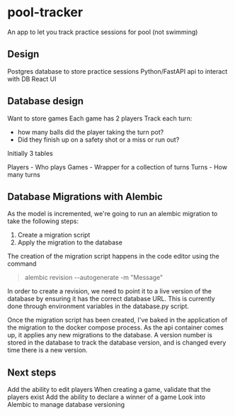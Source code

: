 # pool-tracker
An app to let you track practice sessions for pool (not swimming)


## Design

Postgres database to store practice sessions
Python/FastAPI api to interact with DB
React UI

## Database design
Want to store games
Each game has 2 players
Track each turn:
* how many balls did the player taking the turn pot?
* Did they finish up on a safety shot or a miss or run out?

Initially 3 tables

Players - Who plays
Games - Wrapper for a collection of turns
Turns - How many turns

## Database Migrations with Alembic
As the model is incremented, we're going to run an alembic migration to take the following steps:

1. Create a migration script
2. Apply the migration to the database

The creation of the migration script happens in the code editor using the command

> alembic revision --autogenerate -m "Message"

In order to create a revision, we need to point it to a live version of the database by ensuring it has the correct database URL. This is currently done through environment variables in the database.py script.

Once the migration script has been created, I've baked in the application of the migration to the docker compose process. As the api container comes up, it applies any new migrations to the database. A version number is stored in the database to track the database version, and is changed every time there is a new version.

## Next steps
Add the ability to edit players
When creating a game, validate that the players exist
Add the ability to declare a winner of a game
Look into Alembic to manage database versioning